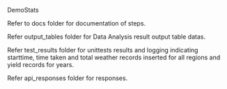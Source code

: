 DemoStats

Refer to docs folder for documentation of steps.

Refer output_tables folder for Data Analysis result output table datas.


Refer test_results folder for unittests results and logging indicating starttime, time taken and total weather records inserted for all regions and yield records for years.

Refer api_responses folder for responses.



